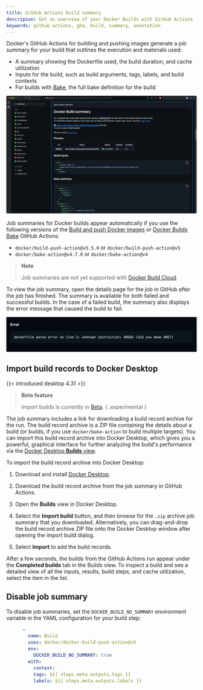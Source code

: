 ```yaml
---
title: GitHub Actions build summary
descripion: Get an overview of your Docker Builds with GitHub Actions
keywords: github actions, gha, build, summary, annotation
---
```


Docker's GitHub Actions for building and pushing images generate a job summary
for your build that outlines the execution and materials used:

- A summary showing the Dockerfile used, the build duration, and cache utilization
- Inputs for the build, such as build arguments, tags, labels, and build contexts
- For builds with [Bake](../../bake/_index.md), the full bake definition for the build

![A GitHub Actions build summary](../images/gha_build_summary.png)

Job summaries for Docker builds appear automatically if you use the following
versions of the [Build and push Docker images](https://github.com/marketplace/actions/build-and-push-docker-images)
or [Docker Buildx Bake](https://github.com/marketplace/actions/docker-buildx-bake)
GitHub Actions:

- `docker/build-push-action@v5.5.0` or `docker/build-push-action@v5`
- `docker/bake-action@v4.7.0` or `docker/bake-action@v4`

> **Note**
>
> Job summaries are not yet supported with [Docker Build Cloud](../../cloud/_index.md).

To view the job summary, open the details page for the job in GitHub after the
job has finished. The summary is available for both failed and successful
builds. In the case of a failed build, the summary also displays the error
message that caused the build to fail:

![Builds summary error message](../images/build_summary_error.png)

## Import build records to Docker Desktop

{{< introduced desktop 4.31 >}}

> **Beta feature**
>
> Import builds is currently in [Beta](../../../release-lifecycle.md#Beta).
{ .experimental }

The job summary includes a link for downloading a build record archive for the
run. The build record archive is a ZIP file containing the details about a build
(or builds, if you use `docker/bake-action` to build multiple targets). You can
import this build record archive into Docker Desktop, which gives you a
powerful, graphical interface for further analyzing the build's performance via
the [Docker Desktop **Builds** view](../../../desktop/use-desktop/builds.md).

To import the build record archive into Docker Desktop:

1. Download and install [Docker Desktop](../../../get-docker.md).

2. Download the build record archive from the job summary in GitHub Actions.

3. Open the **Builds** view in Docker Desktop.

4. Select the **Import build** button, and then browse for the `.zip` archive
   job summary that you downloaded. Alternatively, you can drag-and-drop the
   build record archive ZIP file onto the Docker Desktop window after opening
   the import build dialog.

5. Select **Import** to add the build records.

After a few seconds, the builds from the GitHub Actions run appear under the
**Completed builds** tab in the Builds view. To inspect a build and see a
detailed view of all the inputs, results, build steps, and cache utilization,
select the item in the list.

## Disable job summary

To disable job summaries, set the `DOCKER_BUILD_NO_SUMMARY` environment
variable in the YAML configuration for your build step:

```yaml {hl_lines=5}
      -
        name: Build
        uses: docker/docker-build-push-action@v5
        env:
          DOCKER_BUILD_NO_SUMMARY: true
        with:
          context: .
          tags: ${{ steps.meta.outputs.tags }}
          labels: ${{ steps.meta.outputs.labels }}
```
